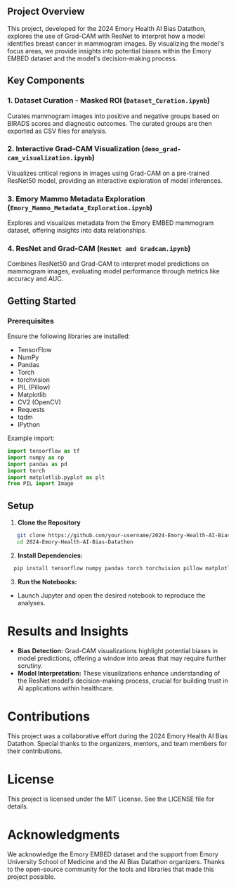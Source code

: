 ## Project Overview

This project, developed for the 2024 Emory Health AI Bias Datathon, explores the use of Grad-CAM with ResNet to interpret how a model identifies breast cancer in mammogram images. By visualizing the model's focus areas, we provide insights into potential biases within the Emory EMBED dataset and the model's decision-making process.

## Key Components

### 1. Dataset Curation - Masked ROI (`Dataset_Curation.ipynb`)
Curates mammogram images into positive and negative groups based on BIRADS scores and diagnostic outcomes. The curated groups are then exported as CSV files for analysis.

### 2. Interactive Grad-CAM Visualization (`demo_grad-cam_visualization.ipynb`)
Visualizes critical regions in images using Grad-CAM on a pre-trained ResNet50 model, providing an interactive exploration of model inferences.

### 3. Emory Mammo Metadata Exploration (`Emory_Mammo_Metadata_Exploration.ipynb`)
Explores and visualizes metadata from the Emory EMBED mammogram dataset, offering insights into data relationships.

### 4. ResNet and Grad-CAM (`ResNet and Gradcam.ipynb`)
Combines ResNet50 and Grad-CAM to interpret model predictions on mammogram images, evaluating model performance through metrics like accuracy and AUC.

## Getting Started

### Prerequisites
Ensure the following libraries are installed:

- TensorFlow
- NumPy
- Pandas
- Torch
- torchvision
- PIL (Pillow)
- Matplotlib
- CV2 (OpenCV)
- Requests
- tqdm
- IPython

Example import:

```python
import tensorflow as tf
import numpy as np
import pandas as pd
import torch
import matplotlib.pyplot as plt
from PIL import Image
```
## Setup

1. **Clone the Repository**
```bash
   git clone https://github.com/your-username/2024-Emory-Health-AI-Bias-Datathon.git
   cd 2024-Emory-Health-AI-Bias-Datathon
```

2. **Install Dependencies:**
```bash
  pip install tensorflow numpy pandas torch torchvision pillow matplotlib opencv-python requests tqdm ipython
```

3. **Run the Notebooks:**
- Launch Jupyter and open the desired notebook to reproduce the analyses.

# Results and Insights

- **Bias Detection:** Grad-CAM visualizations highlight potential biases in model predictions, offering a window into areas that may require further scrutiny.
- **Model Interpretation:** These visualizations enhance understanding of the ResNet model’s decision-making process, crucial for building trust in AI applications within healthcare.

# Contributions

This project was a collaborative effort during the 2024 Emory Health AI Bias Datathon. Special thanks to the organizers, mentors, and team members for their contributions.

# License

This project is licensed under the MIT License. See the LICENSE file for details.

# Acknowledgments

We acknowledge the Emory EMBED dataset and the support from Emory University School of Medicine and the AI Bias Datathon organizers. Thanks to the open-source community for the tools and libraries that made this project possible.
